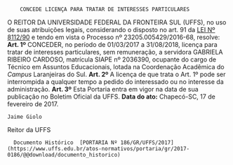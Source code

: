         CONCEDE LICENÇA PARA TRATAR DE INTERESSES PARTICULARES  

 O REITOR DA UNIVERSIDADE FEDERAL DA FRONTEIRA SUL (UFFS), no uso de suas atribuições legais, considerando o disposto no art. 91 da [LEI Nº 8112/90](http://www.planalto.gov.br/ccivil_03/leis/l8112cons.htm)  e tendo em vista o Processo nº 23205.005429/2016-68, resolve:   **Art. 1º** CONCEDER, no período de 01/03/2017 a 31/08/2018, licença para tratar de interesses particulares, sem remuneração, a servidora GABRIELA RIBEIRO CARDOSO, matrícula SIAPE nº 2036390, ocupante do cargo de Técnico em Assuntos Educacionais, lotada na Coordenação Acadêmica do *Campus* Laranjeiras do Sul.   **Art. 2º** A licença de que trata o Art. 1º pode ser interrompida a qualquer tempo a pedido do interessado ou no interesse da administração.   **Art. 3º** Esta Portaria entra em vigor na data de sua publicação no Boletim Oficial da UFFS.      **Data do ato:** Chapecó-SC, 17 de fevereiro de 2017.   
 

    Jaime Giolo   
 Reitor da UFFS 

      Documento Histórico  [PORTARIA Nº 186/GR/UFFS/2017](https://www.uffs.edu.br/atos-normativos/portaria/gr/2017-0186/@@download/documento_historico)     
      